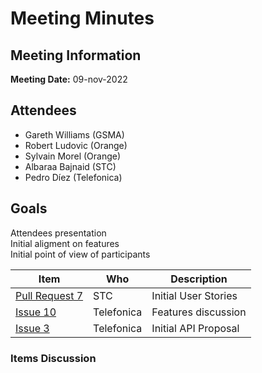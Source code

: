 # Meeting Minutes
## Meeting Information
**Meeting Date:** 09-nov-2022

## Attendees
- Gareth Williams (GSMA) 
- Robert Ludovic (Orange)
- Sylvain Morel (Orange)
- Albaraa Bajnaid (STC)
- Pedro Díez (Telefonica)

## Goals
Attendees presentation </br>
Initial aligment on features </br>
Initial point of view of participants

Item | Who | Description
---- | ---- | ----
[Pull Request 7](https://github.com/camaraproject/CarrierBillingCheckOut/pull/7) | STC | Initial User Stories
[Issue 10](https://github.com/camaraproject/CarrierBillingCheckOut/issues/10) | Telefonica | Features discussion
[Issue 3](https://github.com/camaraproject/CarrierBillingCheckOut/issues/3) | Telefonica | Initial API Proposal

### Items Discussion
